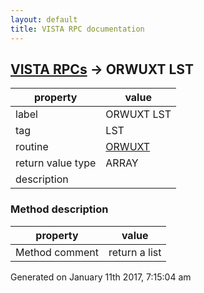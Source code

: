 ```yaml
---
layout: default
title: VISTA RPC documentation
---
```




## [VISTA RPCs](TableOfContent.md) &#8594; ORWUXT LST 

 property | value 
--- | --- 
 label | ORWUXT LST
 tag | LST
 routine | [ORWUXT](http://code.osehra.org/dox/Routine_ORWUXT_source.html)
 return value type | ARRAY
 description | 


### Method description

 property | value 
--- | --- 
 Method comment | return a list




 Generated on January 11th 2017, 7:15:04 am